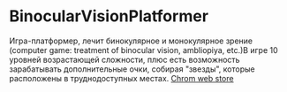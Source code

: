 # BinocularVisionPlatformer
Игра-платформер, лечит бинокулярное и монокулярное зрение (computer game: treatment of binocular vision, ambliopiya, etc.)В игре 10 уровней возрастающей сложности, плюс есть возможность зарабатывать дополнительные очки, собирая "звезды", которые расположены в труднодоступных местах. <a href ="https://chrome.google.com/webstore/detail/binocularvisionplatformer/nejfklmgiffoihgjdipjgbglmgcmbado?utm_source=plus">
Chrom web store</a>

